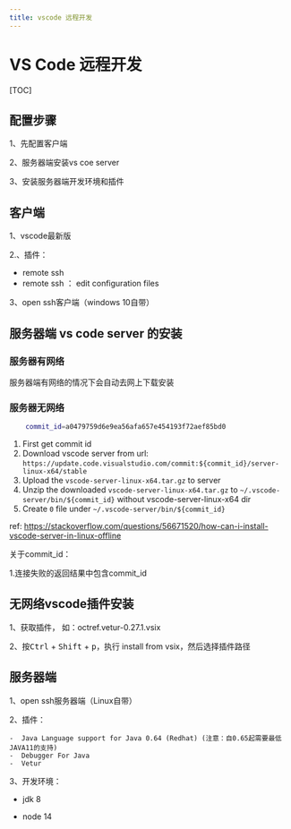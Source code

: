 ```yaml
---
title: vscode 远程开发
---
```

# VS Code 远程开发

[TOC]

## 配置步骤

1、先配置客户端

2、服务器端安装vs coe server

3、安装服务器端开发环境和插件



## 客户端

1、vscode最新版

2.、插件：

- remote ssh
- remote ssh ： edit configuration files

3、open ssh客户端（windows 10自带）



## 服务器端 vs code server 的安装

### 服务器有网络

服务器端有网络的情况下会自动去网上下载安装

### 服务器无网络

```sh
    commit_id=a0479759d6e9ea56afa657e454193f72aef85bd0
```

1. First get commit id
2. Download vscode server from url: `https://update.code.visualstudio.com/commit:${commit_id}/server-linux-x64/stable`
3. Upload the `vscode-server-linux-x64.tar.gz` to server
4. Unzip the downloaded `vscode-server-linux-x64.tar.gz` to `~/.vscode-server/bin/${commit_id}` without vscode-server-linux-x64 dir
5. Create `0` file under `~/.vscode-server/bin/${commit_id}`

ref: https://stackoverflow.com/questions/56671520/how-can-i-install-vscode-server-in-linux-offline

关于commit_id：

1.连接失败的返回结果中包含commit_id



## 无网络vscode插件安装

1、获取插件， 如：octref.vetur-0.27.1.vsix

2、按<kbd>Ctrl</kbd> + <kbd>Shift</kbd> + <kbd>p</kbd>，执行 install from vsix，然后选择插件路径



## 服务器端

1、open ssh服务器端（Linux自带）

2、插件：

	-  Java Language support for Java 0.64 (Redhat) (注意：自0.65起需要最低JAVA11的支持)
	-  Debugger For Java
	-  Vetur

3、开发环境：

- jdk 8

- node 14

  



